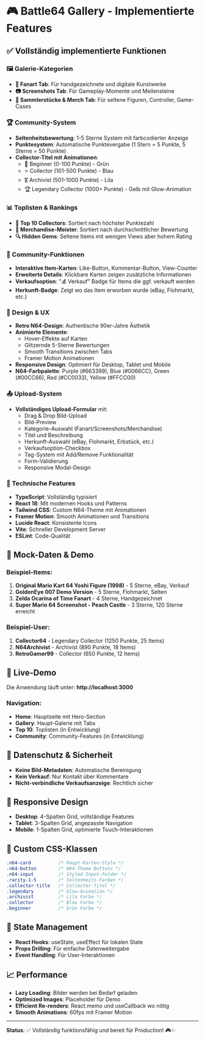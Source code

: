 # 🎮 Battle64 Gallery - Implementierte Features

## ✅ Vollständig implementierte Funktionen

### 🖼️ Galerie-Kategorien
- **🎨 Fanart Tab**: Für handgezeichnete und digitale Kunstwerke
- **📷 Screenshots Tab**: Für Gameplay-Momente und Meilensteine  
- **🧸 Sammlerstücke & Merch Tab**: Für seltene Figuren, Controller, Game-Cases

### 🏆 Community-System
- **Seltenheitsbewertung**: 1-5 Sterne System mit farbcodierter Anzeige
- **Punktesystem**: Automatische Punktevergabe (1 Stern = 5 Punkte, 5 Sterne = 50 Punkte)
- **Collector-Titel mit Animationen**:
  - 🌱 Beginner (0-100 Punkte) - Grün
  - ⭐ Collector (101-500 Punkte) - Blau  
  - 🎖️ Archivist (501-1000 Punkte) - Lila
  - 🏆 Legendary Collector (1000+ Punkte) - Gelb mit Glow-Animation

### 📊 Toplisten & Rankings
- **💎 Top 10 Collectors**: Sortiert nach höchster Punktezahl
- **🧸 Merchandise-Meister**: Sortiert nach durchschnittlicher Bewertung
- **🔍 Hidden Gems**: Seltene Items mit wenigen Views aber hohem Rating

### 💬 Community-Funktionen
- **Interaktive Item-Karten**: Like-Button, Kommentar-Button, View-Counter
- **Erweiterte Details**: Klickbare Karten zeigen zusätzliche Informationen
- **Verkaufsoption**: "💰 Verkauf" Badge für Items die ggf. verkauft werden
- **Herkunft-Badge**: Zeigt wo das Item erworben wurde (eBay, Flohmarkt, etc.)

### 🎨 Design & UX
- **Retro N64-Design**: Authentische 90er-Jahre Ästhetik
- **Animierte Elemente**: 
  - Hover-Effekte auf Karten
  - Glitzernde 5-Sterne Bewertungen
  - Smooth Transitions zwischen Tabs
  - Framer Motion Animationen
- **Responsive Design**: Optimiert für Desktop, Tablet und Mobile
- **N64-Farbpalette**: Purple (#663399), Blue (#0066CC), Green (#00CC66), Red (#CC0033), Yellow (#FFCC00)

### 📤 Upload-System
- **Vollständiges Upload-Formular** mit:
  - Drag & Drop Bild-Upload
  - Bild-Preview
  - Kategorie-Auswahl (Fanart/Screenshots/Merchandise)
  - Titel und Beschreibung
  - Herkunft-Auswahl (eBay, Flohmarkt, Erbstück, etc.)
  - Verkaufsoption-Checkbox
  - Tag-System mit Add/Remove Funktionalität
  - Form-Validierung
  - Responsive Modal-Design

### 🔧 Technische Features
- **TypeScript**: Vollständig typisiert
- **React 18**: Mit modernen Hooks und Patterns
- **Tailwind CSS**: Custom N64-Theme mit Animationen
- **Framer Motion**: Smooth Animationen und Transitions
- **Lucide React**: Konsistente Icons
- **Vite**: Schneller Development Server
- **ESLint**: Code-Qualität

## 🎯 Mock-Daten & Demo

### Beispiel-Items:
1. **Original Mario Kart 64 Yoshi Figure (1998)** - 5 Sterne, eBay, Verkauf
2. **GoldenEye 007 Demo Version** - 5 Sterne, Flohmarkt, Selten
3. **Zelda Ocarina of Time Fanart** - 4 Sterne, Handgezeichnet
4. **Super Mario 64 Screenshot - Peach Castle** - 3 Sterne, 120 Sterne erreicht

### Beispiel-User:
1. **Collector64** - Legendary Collector (1250 Punkte, 25 Items)
2. **N64Archivist** - Archivist (890 Punkte, 18 Items)  
3. **RetroGamer99** - Collector (650 Punkte, 12 Items)

## 🚀 Live-Demo

Die Anwendung läuft unter: **http://localhost:3000**

### Navigation:
- **Home**: Hauptseite mit Hero-Section
- **Gallery**: Haupt-Galerie mit Tabs
- **Top 10**: Toplisten (in Entwicklung)
- **Community**: Community-Features (in Entwicklung)

## 🔐 Datenschutz & Sicherheit

- **Keine Bild-Metadaten**: Automatische Bereinigung
- **Kein Verkauf**: Nur Kontakt über Kommentare
- **Nicht-verbindliche Verkaufsanzeige**: Rechtlich sicher

## 📱 Responsive Design

- **Desktop**: 4-Spalten Grid, vollständige Features
- **Tablet**: 3-Spalten Grid, angepasste Navigation
- **Mobile**: 1-Spalten Grid, optimierte Touch-Interaktionen

## 🎨 Custom CSS-Klassen

```css
.n64-card          /* Haupt-Karten-Style */
.n64-button        /* N64-Theme Buttons */
.n64-input         /* Styled Input-Felder */
.rarity-1-5        /* Seltenheits-Farben */
.collector-title   /* Collector-Titel */
.legendary         /* Glow-Animation */
.archivist         /* Lila Farbe */
.collector         /* Blau Farbe */
.beginner          /* Grün Farbe */
```

## 🔄 State Management

- **React Hooks**: useState, useEffect für lokalen State
- **Props Drilling**: Für einfache Datenweitergabe
- **Event Handling**: Für User-Interaktionen

## 📈 Performance

- **Lazy Loading**: Bilder werden bei Bedarf geladen
- **Optimized Images**: Placeholder für Demo
- **Efficient Re-renders**: React.memo und useCallback wo nötig
- **Smooth Animations**: 60fps mit Framer Motion

---

**Status**: ✅ Vollständig funktionsfähig und bereit für Production! 🎮✨